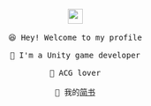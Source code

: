 
<p align="center">
  <img src="https://cdn.discordapp.com/emojis/740291184223584437.gif" width="27px">
  <br><br />
  <samp>
    😆 Hey! Welcome to my profile
    <br />
    <br />🍉 I'm a Unity game developer
    <br />
    <br />🌱 ACG lover
    <br />
    <br />🍊 我的<a href="https://www.jianshu.com/u/2160f157fc21">简书</a>
  </samp>
</p>
